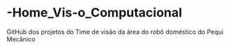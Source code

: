 # -Home_Vis-o_Computacional
GitHub dos projetos do Time de visão da área do robô doméstico do Pequi Mecânico
